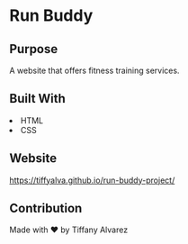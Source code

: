 # Run Buddy

## Purpose
A website that offers fitness training services.

## Built With
<li>HTML</li>
<li>CSS</li>


## Website
https://tiffyalva.github.io/run-buddy-project/

## Contribution
Made with ❤️ by Tiffany Alvarez

